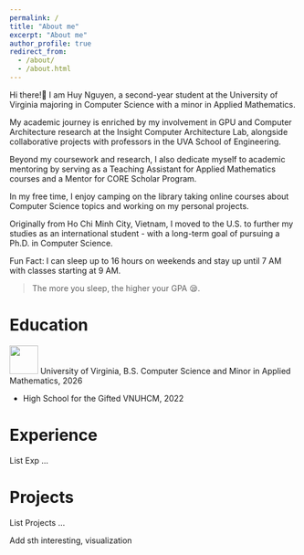 ```yaml
---
permalink: /
title: "About me"
excerpt: "About me"
author_profile: true
redirect_from: 
  - /about/
  - /about.html
---
```


Hi there!👋 I am Huy Nguyen, a second-year student at the University of Virginia majoring in Computer Science with a minor in Applied Mathematics. 

My academic journey is enriched by my involvement in GPU and Computer Architecture research at the Insight Computer Architecture Lab, alongside collaborative projects with professors in the UVA School of Engineering. 

Beyond my coursework and research, I also dedicate myself to academic mentoring by serving as a Teaching Assistant for Applied Mathematics courses and a Mentor for CORE Scholar Program. 

In my free time, I enjoy camping on the library taking online courses about Computer Science topics and working on my personal projects.

Originally from Ho Chi Minh City, Vietnam, I moved to the U.S. to further my studies as an international student - with a long-term goal of pursuing a Ph.D. in Computer Science.

Fun Fact: I can sleep up to 16 hours on weekends and stay up until 7 AM with classes starting at 9 AM.

> The more you sleep, the higher your GPA 😪.

Education
======
<img src="https://github.com/huy310304/huy310304.github.io/assets/114793725/92d9d747-afe3-4af2-80db-438b0f9ffc34" width="50"> University of Virginia, B.S. Computer Science and Minor in Applied Mathematics, 2026
  
- High School for the Gifted VNUHCM, 2022 

Experience 
======
List Exp ...

Projects
======
List Projects ...

Add sth interesting, visualization
